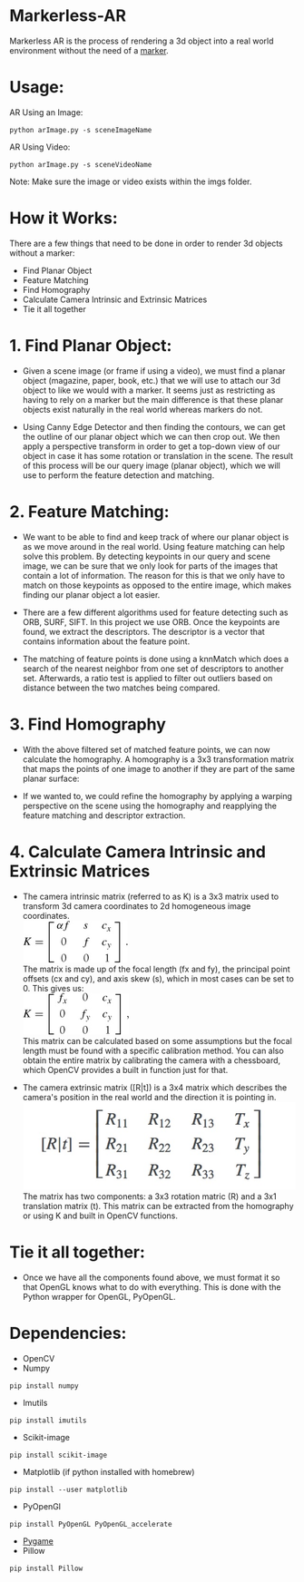 # Markerless-AR
Markerless AR is the process of rendering a 3d object into a real world environment without the need of a [marker](https://docs.opencv.org/3.1.0/d5/dae/tutorial_aruco_detection.html).

# Usage:
AR Using an Image:
```
python arImage.py -s sceneImageName
```
AR Using Video:
```
python arImage.py -s sceneVideoName
```
Note: Make sure the image or video exists within the imgs folder.

# How it Works:
There are a few things that need to be done in order to render 3d objects without a marker:
  * Find Planar Object
  * Feature Matching
  * Find Homography
  * Calculate Camera Intrinsic and Extrinsic Matrices
  * Tie it all together

# 1. Find Planar Object:
  * Given a scene image (or frame if using a video), we must find a planar object (magazine, paper, book, etc.) that we will use to attach our 3d object to like we would with a marker. It seems just as restricting as having to rely on a marker but the main difference is that these planar objects exist naturally in the real world whereas markers do not.

  * Using Canny Edge Detector and then finding the contours, we can get the outline of our planar object which we can then crop out. We then apply a perspective transform in order to get a top-down view of our object in case it has some rotation or translation in the scene. The result of this process will be our query image (planar object), which we will use to perform the feature detection and matching.

# 2. Feature Matching:
  * We want to be able to find and keep track of where our planar object is as we move around in the real world. Using feature matching can help solve this problem. By detecting keypoints in our query and scene image, we can be sure that we only look for parts of the images that contain a lot of information. The reason for this is that we only have to match on those keypoints as opposed to the entire image, which makes finding our planar object a lot easier.
  
  * There are a few different algorithms used for feature detecting such as ORB, SURF, SIFT. In this project we use ORB. Once the keypoints are found, we extract the descriptors. The descriptor is a vector that contains information about the feature point. 
  
  * The matching of feature points is done using a knnMatch which does a search of the nearest neighbor from one set of descriptors to another set. Afterwards, a ratio test is applied to filter out outliers based on distance between the two matches being compared.
  
# 3. Find Homography
  * With the above filtered set of matched feature points, we can now calculate the homography. A homography is a 3x3 transformation matrix that maps the points of one image to another if they are part of the same planar surface:
  
  * If we wanted to, we could refine the homography by applying a warping perspective on the scene using the homography and reapplying the feature matching and descriptor extraction. 
  
# 4. Calculate Camera Intrinsic and Extrinsic Matrices
  * The camera intrinsic matrix (referred to as K) is a 3x3 matrix used to transform 3d camera coordinates to 2d homogeneous image coordinates.  
  ![Alt text](/imgs/K_initial.jpg?raw=true "Camera Intrinsics")  
  The matrix is made up of the focal length (fx and fy), the principal point offsets (cx and cy), and axis skew (s), which in most cases can be set to 0. This gives us:    
  ![Alt text](/imgs/K_final.jpg?raw=true "Camera Intrinsics")  
  This matrix can be calculated based on some assumptions but the focal length must be found with a specific calibration method. You can also obtain the entire matrix by calibrating the camera with a chessboard, which OpenCV provides a built in function just for that.
  
  * The camera extrinsic matrix ([R|t]) is a 3x4 matrix which describes the camera's position in the real world and the direction it is pointing in.  
  ![Alt text](/imgs/Rt.jpg?raw=true "Camera Intrinsics")  
  The matrix has two components: a 3x3 rotation matric (R) and a 3x1 translation matrix (t). This matrix can be extracted from the homography or using K and built in OpenCV functions.
  
# Tie it all together:
  * Once we have all the components found above, we must format it so that OpenGL knows what to do with everything. This is done with the Python wrapper for OpenGL, PyOpenGL.
  
# Dependencies:
  * OpenCV
  * Numpy
  ```
  pip install numpy
  ```
  * Imutils
  ```
  pip install imutils
  ```
  * Scikit-image
  ```
  pip install scikit-image
  ```
  * Matplotlib (if python installed with homebrew)
  ```
  pip install --user matplotlib
  ```
  * PyOpenGl
  ```
  pip install PyOpenGL PyOpenGL_accelerate
  ```
  * [Pygame](http://webprojects.eecs.qmul.ac.uk/fa303/pgs/install.html)
  * Pillow
  ```
  pip install Pillow
  ```
